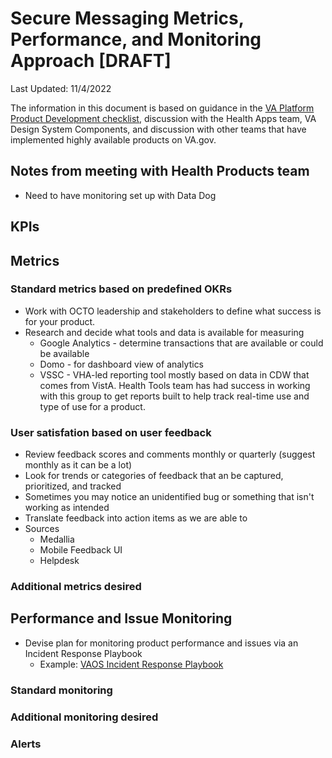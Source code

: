 # Secure Messaging Metrics, Performance, and Monitoring Approach [DRAFT]
Last Updated: 11/4/2022

The information in this document is based on guidance in the [VA Platform Product Development checklist](https://depo-platform-documentation.scrollhelp.site/collaboration-cycle/product-development-checklist#ProductDevelopmentChecklist-...secureandreliable?), discussion with the Health Apps team, VA Design System Components, and discussion with other teams that have implemented highly available products on VA.gov.

## Notes from meeting with Health Products team
- Need to have monitoring set up with Data Dog

## KPIs
### 


## Metrics
### Standard metrics based on predefined OKRs
- Work with OCTO leadership and stakeholders to define what success is for your product. 
- Research and decide what tools and data is available for measuring
   - Google Analytics - determine transactions that are available or could be available
   - Domo - for dashboard view of analytics
   - VSSC - VHA-led reporting tool mostly based on data in CDW that comes from VistA.  Health Tools team has had success in working with this group to get reports built to help track real-time use and type of use for a product.
   
### User satisfation based on user feedback
- Review feedback scores and comments monthly or quarterly (suggest monthly as it can be a lot)
- Look for trends or categories of feedback that an be captured, prioritized, and tracked
- Sometimes you may notice an unidentified bug or something that isn't working as intended
- Translate feedback into action items as we are able to
- Sources 
    - Medallia
    - Mobile Feedback UI
    - Helpdesk

### Additional metrics desired


## Performance and Issue Monitoring
- Devise plan for monitoring product performance and issues via an Incident Response Playbook
   - Example: [VAOS Incident Response Playbook](https://github.com/department-of-veterans-affairs/va.gov-team/blob/master/products/health-care/appointments/va-online-scheduling/engineering/incident_response/VAOS%20Incident%20Playbook.md)
### Standard monitoring
### Additional monitoring desired
### Alerts

